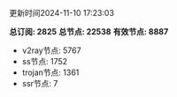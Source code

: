 更新时间2024-11-10 17:23:03

**总订阅: 2825**
**总节点: 22538**
**有效节点: 8887**
- v2ray节点: 5767
- ss节点: 1752
- trojan节点: 1361
- ssr节点: 7
